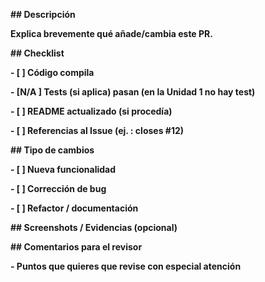 **## Descripción**

**Explica brevemente qué añade/cambia este PR.**



**## Checklist**

**- \[ ] Código compila**

**- \[N/A ] Tests (si aplica) pasan (en la Unidad 1 no hay test)**

**- \[ ] README actualizado (si procedía)**

**- \[ ] Referencias al Issue (ej.   : closes #12)**



**## Tipo de cambios**

**- \[ ] Nueva funcionalidad**

**- \[ ] Corrección de bug**

**- \[ ] Refactor / documentación**



**## Screenshots / Evidencias (opcional)**

**## Comentarios para el revisor**

**- Puntos que quieres que revise con especial atención**



